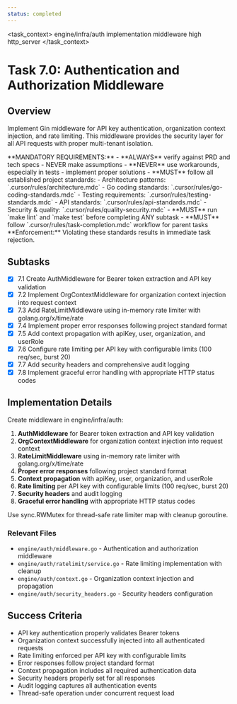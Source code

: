 ```yaml
---
status: completed
---
```


<task_context>
<domain>engine/infra/auth</domain>
<type>implementation</type>
<scope>middleware</scope>
<complexity>high</complexity>
<dependencies>http_server</dependencies>
</task_context>

# Task 7.0: Authentication and Authorization Middleware

## Overview

Implement Gin middleware for API key authentication, organization context injection, and rate limiting. This middleware provides the security layer for all API requests with proper multi-tenant isolation.

<critical>
**MANDATORY REQUIREMENTS:**
- **ALWAYS** verify against PRD and tech specs - NEVER make assumptions
- **NEVER** use workarounds, especially in tests - implement proper solutions
- **MUST** follow all established project standards:
    - Architecture patterns: `.cursor/rules/architecture.mdc`
    - Go coding standards: `.cursor/rules/go-coding-standards.mdc`
    - Testing requirements: `.cursor/rules/testing-standards.mdc`
    - API standards: `.cursor/rules/api-standards.mdc`
    - Security & quality: `.cursor/rules/quality-security.mdc`
- **MUST** run `make lint` and `make test` before completing ANY subtask
- **MUST** follow `.cursor/rules/task-completion.mdc` workflow for parent tasks
**Enforcement:** Violating these standards results in immediate task rejection.
</critical>

## Subtasks

- [x] 7.1 Create AuthMiddleware for Bearer token extraction and API key validation
- [x] 7.2 Implement OrgContextMiddleware for organization context injection into request context
- [x] 7.3 Add RateLimitMiddleware using in-memory rate limiter with golang.org/x/time/rate
- [x] 7.4 Implement proper error responses following project standard format
- [x] 7.5 Add context propagation with apiKey, user, organization, and userRole
- [x] 7.6 Configure rate limiting per API key with configurable limits (100 req/sec, burst 20)
- [x] 7.7 Add security headers and comprehensive audit logging
- [x] 7.8 Implement graceful error handling with appropriate HTTP status codes

## Implementation Details

Create middleware in engine/infra/auth:

1. **AuthMiddleware** for Bearer token extraction and API key validation
2. **OrgContextMiddleware** for organization context injection into request context
3. **RateLimitMiddleware** using in-memory rate limiter with golang.org/x/time/rate
4. **Proper error responses** following project standard format
5. **Context propagation** with apiKey, user, organization, and userRole
6. **Rate limiting** per API key with configurable limits (100 req/sec, burst 20)
7. **Security headers** and audit logging
8. **Graceful error handling** with appropriate HTTP status codes

Use sync.RWMutex for thread-safe rate limiter map with cleanup goroutine.

### Relevant Files

- `engine/auth/middleware.go` - Authentication and authorization middleware
- `engine/auth/ratelimit/service.go` - Rate limiting implementation with cleanup
- `engine/auth/context.go` - Organization context injection and propagation
- `engine/auth/security_headers.go` - Security headers configuration

## Success Criteria

- API key authentication properly validates Bearer tokens
- Organization context successfully injected into all authenticated requests
- Rate limiting enforced per API key with configurable limits
- Error responses follow project standard format
- Context propagation includes all required authentication data
- Security headers properly set for all responses
- Audit logging captures all authentication events
- Thread-safe operation under concurrent request load
